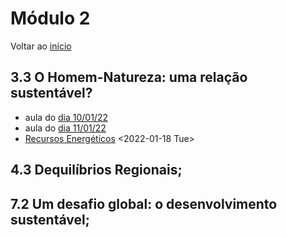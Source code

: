 

# Módulo 2

Voltar ao [início](./index.md)


## 3.3 O Homem-Natureza: uma relação sustentável?

-   aula do [dia 10/01/22](./AESJE_P1_Aula_1.html)
-   aula do [dia 11/01/22](./AESJE_P1_Aula_1101.html)
-   [Recursos Energéticos](./Recursos_Energeticos.html) <span class="timestamp-wrapper"><span class="timestamp">&lt;2022-01-18 Tue&gt;</span></span>


## 4.3 Dequilíbrios Regionais;


## 7.2 Um desafio global: o desenvolvimento sustentável;

